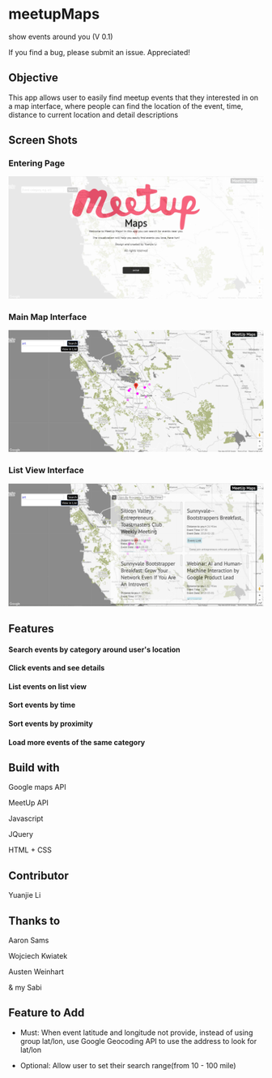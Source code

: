 # meetupMaps
show events around you (V 0.1)

If you find a bug, please submit an issue. Appreciated!

## Objective
This app allows user to easily find meetup events that they interested in on a map interface, 
where people can find the location of the event, time, distance to current location and detail descriptions
## Screen Shots
### Entering Page
![alt text](https://raw.githubusercontent.com/LeoYuanjieLi/meetupMaps/master/Resources/ScreenShot1.JPG)
### Main Map Interface
![alt text](https://raw.githubusercontent.com/LeoYuanjieLi/meetupMaps/master/Resources/ScreenShot2.JPG)
### List View Interface
![alt text](https://raw.githubusercontent.com/LeoYuanjieLi/meetupMaps/master/Resources/ScreenShot3.JPG)
## Features

#### Search events by category around user's location
#### Click events and see details
#### List events on list view
#### Sort events by time
#### Sort events by proximity
#### Load more events of the same category

## Build with

Google maps API

MeetUp API

Javascript

JQuery

HTML + CSS


## Contributor 

Yuanjie Li

## Thanks to
Aaron Sams

Wojciech Kwiatek

Austen Weinhart

& my Sabi

## Feature to Add
- Must: When event latitude and longitude not provide, instead of using group lat/lon, use Google Geocoding API to use the address to look for lat/lon

- Optional: Allow user to set their search range(from 10 - 100 mile)
